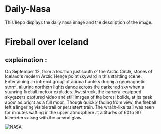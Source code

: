 # Daily-Nasa

This Repo displays the daily nasa image and the description of the image.

<!--NASA-->
# Fireball over Iceland
## explaination :

On September 12, from a location just south of the Arctic Circle, stones of Iceland's modern Arctic Henge point skyward in this startling scene. Entertaining an intrepid group of aurora hunters during a geomagnetic storm, alluring northern lights dance across the darkened sky when a stunning fireball meteor explodes. Awestruck, the camera-equipped skygazers captured video and still images of the boreal bolide, at its peak about as bright as a full moon. Though quickly fading from view, the fireball left a lingering visible trail or persistent train. The wraith-like trail was seen for minutes wafting in the upper atmosphere at altitudes of 60 to 90 kilometers along with the auroral glow.

![NASA](https://apod.nasa.gov/apod/image/2309/_DSC7280-1s_1024.jpg)
<!--/NASA-->